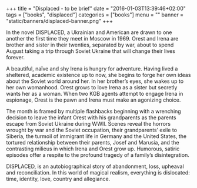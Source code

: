 +++
title = "Displaced - to be brief"
date = "2016-01-03T13:39:46+02:00"
tags = ["books", "displaced"]
categories = ["books"]
menu = ""
banner = "static/banners/displaced-banner.png"
+++

In the novel DISPLACED, a Ukrainian and American are drawn to one another the first time they meet in Moscow in 1969. Orest and Irena are brother and sister in their twenties, separated by war, about to spend August taking a trip through Soviet Ukraine that will change their lives forever.

A beautiful, naïve and shy Irena is hungry for adventure. Having lived a sheltered, academic existence up to now, she begins to forge her own ideas about the Soviet world around her. In her brother’s eyes, she wakes up to her own womanhood. Orest grows to love Irena as a sister but secretly wants her as a woman. When two KGB agents attempt to engage Irena in espionage, Orest is the pawn and Irena must make an agonizing choice.

The month is framed by multiple flashbacks beginning with a wrenching decision to leave the infant Orest with his grandparents as the parents escape from Soviet Ukraine during WWII. Scenes reveal the horrors wrought by war and the Soviet occupation, their grandparents’ exile to Siberia, the turmoil of immigrant life in Germany and the United States, the tortured relationship between their parents, Josef and Marusia, and the contrasting milieus in which Irena and Orest grow up. Humorous, satiric episodes offer a respite to the profound tragedy of a family’s disintegration.

DISPLACED, is an autobiographical story of abandonment, loss, upheaval and reconciliation. In this world of magical realism, everything is dislocated: time, identity, love, country and allegiance.
